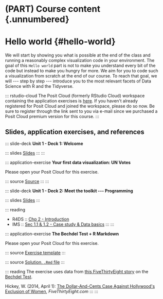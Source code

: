 # (PART) Course content {.unnumbered}

# Hello world {#hello-world}

We will start by showing you what is possible at the end of the class and running a reasonably complex visualization code in your environment.
The goal of this `Hello world` part is not to make you understand every bit of the code but instead to make you hungry for more.
We aim for you to code such a visualization from scratch at the end of our course.
To reach that goal, we will --- step by step --- introduce you to the most relevant facets of Data Science with R and the Tidyverse.

::: rstudio-cloud
The Posit Cloud (formerly RStudio Cloud) workspace containing the application exercises is [here](https://posit.cloud/spaces/477724).
If you haven't already registered for Posit Cloud and joined the workspace, please do so now.
Be sure to register through the link sent to you via e-mail since we purchased a Posit Cloud premium version for this course.
:::

## Slides, application exercises, and references

::: slide-deck
**Unit 1 - Deck 1: Welcome**

::: slides
[Slides](https://coding-intro.github.io/R_Intro_2024_02/slides/u1-d01-welcome/u1-d01-welcome.html)
:::
:::

::: application-exercise
**Your first data visualization: UN Votes**

Please open your Posit Cloud for this exercise.

::: source
[Source](https://github.com/coding-intro/R_Intro_2024_02/blob/master/docs/application-exercises/ae-01a-un-votes/unvotes.Rmd)
:::
:::

::: slide-deck
**Unit 1 - Deck 2: Meet the toolkit --- Programming**

::: slides
[Slides](https://coding-intro.github.io/R_Intro_2024_02/slides/u1-d02-toolkit-r/u1-d02-toolkit-r.html)
:::

::: reading
-   R4DS :: [Chp 2 - Introduction](https://r4ds.had.co.nz/explore-intro.html)
-   IMS :: [Sec 1.1 & 1.2 - Case study & Data basics](https://openintro-ims.netlify.app/getting-started-with-data.html#basic-stents-strokes)
:::
:::

::: application-exercise
**The Bechdel Test + R Markdown**

Please open your Posit Cloud for this exercise.

::: source
[Exercise template](https://github.com/coding-intro/R_Intro_2024_02/blob/master/docs/application-exercises/ae-02-bechdel-rmarkdown/bechdel.Rmd)
:::

::: source
[Solution, `.Rmd` file](https://github.com/coding-intro/R_Intro_2024_02/blob/master/docs/application-exercises/ae-02-bechdel-rmarkdown/bechdel-solution.Rmd)
:::

::: reading
The exercise uses data from [this FiveThirtyEight story](https://fivethirtyeight.com/features/the-dollar-and-cents-case-against-hollywoods-exclusion-of-women/) on the [Bechdel Test](https://en.wikipedia.org/wiki/Bechdel_test).

Hickey, W.
(2014, April 1): [The Dollar-And-Cents Case Against Hollywood's Exclusion of Women](https://github.com/coding-intro/R_Intro_2024_02/blob/master/docs/application-exercises/ae-02-bechdel-rmarkdown/bechdel.Rmd), *FiveThirtyEight.com*
:::
:::
